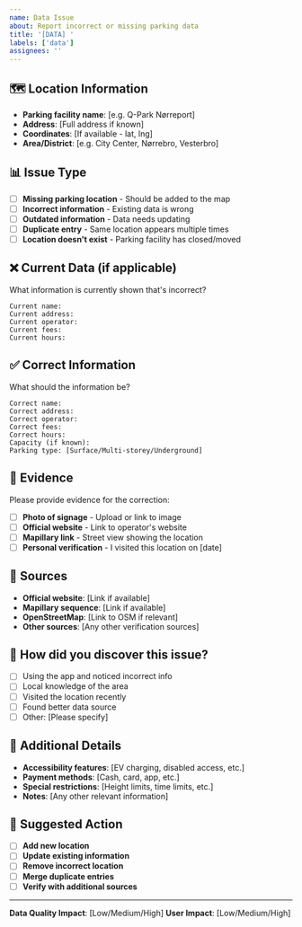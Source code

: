 ```yaml
---
name: Data Issue
about: Report incorrect or missing parking data
title: '[DATA] '
labels: ['data']
assignees: ''
---
```


## 🗺️ Location Information
- **Parking facility name**: [e.g. Q-Park Nørreport]
- **Address**: [Full address if known]
- **Coordinates**: [If available - lat, lng]
- **Area/District**: [e.g. City Center, Nørrebro, Vesterbro]

## 📊 Issue Type
- [ ] **Missing parking location** - Should be added to the map
- [ ] **Incorrect information** - Existing data is wrong
- [ ] **Outdated information** - Data needs updating
- [ ] **Duplicate entry** - Same location appears multiple times
- [ ] **Location doesn't exist** - Parking facility has closed/moved

## ❌ Current Data (if applicable)
What information is currently shown that's incorrect?

```
Current name: 
Current address: 
Current operator: 
Current fees: 
Current hours: 
```

## ✅ Correct Information
What should the information be?

```
Correct name: 
Correct address: 
Correct operator: 
Correct fees: 
Correct hours: 
Capacity (if known): 
Parking type: [Surface/Multi-storey/Underground]
```

## 📸 Evidence
Please provide evidence for the correction:
- [ ] **Photo of signage** - Upload or link to image
- [ ] **Official website** - Link to operator's website
- [ ] **Mapillary link** - Street view showing the location
- [ ] **Personal verification** - I visited this location on [date]

## 🔗 Sources
- **Official website**: [Link if available]
- **Mapillary sequence**: [Link if available]
- **OpenStreetMap**: [Link to OSM if relevant]
- **Other sources**: [Any other verification sources]

## 📱 How did you discover this issue?
- [ ] Using the app and noticed incorrect info
- [ ] Local knowledge of the area
- [ ] Visited the location recently
- [ ] Found better data source
- [ ] Other: [Please specify]

## 🚗 Additional Details
- **Accessibility features**: [EV charging, disabled access, etc.]
- **Payment methods**: [Cash, card, app, etc.]
- **Special restrictions**: [Height limits, time limits, etc.]
- **Notes**: [Any other relevant information]

## 🔧 Suggested Action
- [ ] **Add new location**
- [ ] **Update existing information**
- [ ] **Remove incorrect location**
- [ ] **Merge duplicate entries**
- [ ] **Verify with additional sources**

---

**Data Quality Impact**: [Low/Medium/High]
**User Impact**: [Low/Medium/High] 